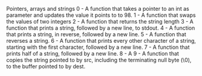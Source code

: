 Pointers, arrays and strings
0 - A function that takes a pointer to an int as parameter and updates the
	value it points to to 98.
1 - A  function that swaps the values of two integers
2 - A function that returns the string length
3 - A function that prints a string, followed by a new line, to stdout.
4 - A function that prints a string, in reverse, followed by a new line.
5 - A function that reverses a string.
6 - A function that prints every other character of a string, starting with the
	first character, followed by a new line.
7 - A function that prints half of a string, followed by a new line.
8 - A 
9 - A function that copies the string pointed to by src, including the
	terminating null byte (\0), to the buffer pointed to by dest.




